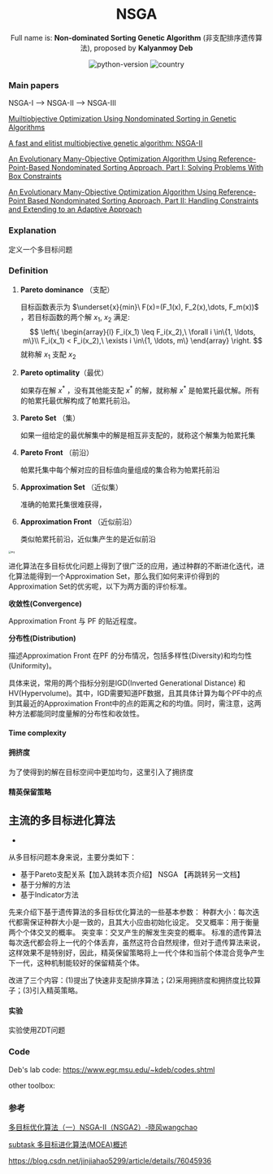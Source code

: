 <h1 align="center">NSGA</h1>
<div align="center">

Full name is: **Non-dominated Sorting Genetic Algorithm** (非支配排序遗传算法), proposed by **Kalyanmoy Deb**

![python-version](https://img.shields.io/badge/python-3.7-blue) ![country](https://img.shields.io/badge/country-China-red)

</div>

### Main papers

NSGA-I --> NSGA-II --> NSGA-III

[Muiltiobjective Optimization Using Nondominated Sorting in Genetic Algorithms](https://ieeexplore.ieee.org/document/6791727)

[A fast and elitist multiobjective genetic algorithm: NSGA-II](http://www.dmi.unict.it/mpavone/nc-cs/materiale/NSGA-II.pdf)

[An Evolutionary Many-Objective Optimization Algorithm Using Reference-Point-Based Nondominated Sorting Approach, Part I: Solving Problems With Box Constraints](https://ieeexplore.ieee.org/abstract/document/6600851)

[An Evolutionary Many-Objective Optimization Algorithm Using Reference-Point Based Nondominated Sorting Approach, Part II: Handling Constraints and Extending to an Adaptive Approach](https://ieeexplore.ieee.org/abstract/document/6595567)

### Explanation

定义一个多目标问题

### Definition

1. **Pareto dominance** （支配）

   目标函数表示为 $\underset{x}{min}\ F(x)=(F_1(x), F_2(x),\dots, F_m(x))$ ，若目标函数的两个解 $x_1$, $x_2$ 满足:
   $$
   \left\{
   \begin{array}{l} 
   F_i(x_1) \leq F_i(x_2),\ \forall i \in\{1, \ldots, m\}\\
   F_i(x_1) < F_i(x_2),\ \exists i \in\{1, \ldots, m\}
   \end{array}
   \right.
   $$
   就称解 $x_1$ 支配 $x_2$

2. **Pareto optimality**（最优）

   如果存在解 $x^*$ ，没有其他能支配 $x^*$ 的解，就称解 $x^*$ 是帕累托最优解。所有的帕累托最优解构成了帕累托前沿。

3. **Pareto Set** （集）

   如果一组给定的最优解集中的解是相互非支配的，就称这个解集为帕累托集
   
4. **Pareto Front** （前沿）

   帕累托集中每个解对应的目标值向量组成的集合称为帕累托前沿

5. **Approximation Set** （近似集）

   准确的帕累托集很难获得，

6. **Approximation Front** （近似前沿）

   类似帕累托前沿，近似集产生的是近似前沿

<img src="https://upload.wikimedia.org/wikipedia/commons/thumb/b/b7/Front_pareto.svg/1280px-Front_pareto.svg.png" alt="img" style="zoom:30%;" />

进化算法在多目标优化问题上得到了很广泛的应用，通过种群的不断进化迭代，进化算法能得到一个Approximation Set，那么我们如何来评价得到的Approximation Set的优劣呢，以下为两方面的评价标准。

**收敛性(Convergence)**

Approximation Front 与 PF 的贴近程度。

**分布性(Distribution)**

描述Approximation Front 在PF 的分布情况，包括多样性(Diversity)和均匀性(Uniformity)。

具体来说，常用的两个指标分别是IGD(Inverted Generational Distance) 和 HV(Hypervolume)。其中，IGD需要知道PF数据，且其具体计算为每个PF中的点到其最近的Approximation Front中的点的距离之和的均值。同时，需注意，这两种方法都能同时度量解的分布性和收敛性。


#### Time complexity

#### 拥挤度

为了使得到的解在目标空间中更加均匀，这里引入了拥挤度

#### 精英保留策略



## 主流的多目标进化算法

- 

从多目标问题本身来说，主要分类如下：

- 基于Pareto支配关系【加入跳转本页介绍】 NSGA 【再跳转另一文档】
- 基于分解的方法
- 基于Indicator方法

先来介绍下基于遗传算法的多目标优化算法的一些基本参数：
种群大小：每次迭代都需保证种群大小是一致的，且其大小应由初始化设定。
交叉概率：用于衡量两个个体交叉的概率。
突变率：交叉产生的解发生突变的概率。
标准的遗传算法每次迭代都会将上一代的个体丢弃，虽然这符合自然规律，但对于遗传算法来说，这样效果不是特别好，因此，精英保留策略将上一代个体和当前个体混合竞争产生下一代，这种机制能较好的保留精英个体。





 改进了三个内容：(1)提出了快速非支配排序算法；(2)采用拥挤度和拥挤度比较算子；(3)引入精英策略。 





#### 实验

实验使用ZDT问题






### Code

Deb's lab code: https://www.egr.msu.edu/~kdeb/codes.shtml

other toolbox: 





### 参考

[多目标优化算法（一）NSGA-Ⅱ（NSGA2）-晓风wangchao](https://blog.csdn.net/qq_40434430/article/details/82876572)

[subtask 多目标进化算法(MOEA)概述](https://blog.csdn.net/qithon/article/details/72885053)

https://blog.csdn.net/jinjiahao5299/article/details/76045936